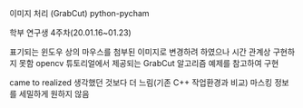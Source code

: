 이미지 처리 (GrabCut)
python-pycham

학부 연구생 4주차(20.01.16~01.23)

표기되는 윈도우 상의 마우스를 첨부된 이미지로 변경하려 하였으나 시간 관계상 구현하지 못함
opencv 튜토리얼에서 제공되는 GrabCut 알고리즘 예제를 참고하여 구현


came to realized
생각했던 것보다 더 느림(기존 C++ 작업환경과 비교)
마스킹 정보를 세밀하게 원하지 않음
